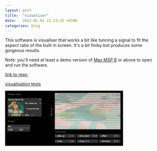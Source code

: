 ```yaml
---
layout: post
title:  "visualiser"
date:   2022-01-01 22:23:35 +0100
categories: blog
---
```


This software is visualiser that works a bit like tunning a signal to fit the aspect ratio of the built in screen. It's a bit finiky but produces some gorgeous results.

Note: you'll need at least a demo version of <a href="https://cycling74.com/downloads">Max MSP 8</a> or above to open and run the software.

<a href="https://github.com/other-kat/visualiser">link to repo</a>

<a href="https://www.are.na/kat-macdonald/vis_tests">visualisation tests</a>

<img src="/assets/img/software/visualiser.png" height="181" width="387"/>